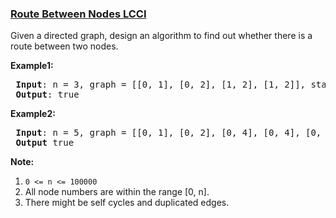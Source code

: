 ### [Route Between Nodes LCCI ](https://leetcode.com/problems/route-between-nodes-lcci)

<p>Given a directed graph, design an algorithm to find out whether there is a route between two nodes.</p>

<p><strong>Example1:</strong></p>

<pre>
<strong> Input</strong>: n = 3, graph = [[0, 1], [0, 2], [1, 2], [1, 2]], start = 0, target = 2
<strong> Output</strong>: true
</pre>

<p><strong>Example2:</strong></p>

<pre>
<strong> Input</strong>: n = 5, graph = [[0, 1], [0, 2], [0, 4], [0, 4], [0, 1], [1, 3], [1, 4], [1, 3], [2, 3], [3, 4]], start = 0, target = 4
<strong> Output</strong> true
</pre>

<p><strong>Note: </strong></p>

<ol>
	<li><code>0 &lt;= n &lt;= 100000</code></li>
	<li>All node numbers are within the range [0, n].</li>
	<li>There might be self cycles and duplicated edges.</li>
</ol>
